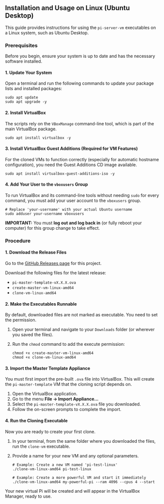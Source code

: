 ## Installation and Usage on Linux (Ubuntu Desktop)

This guide provides instructions for using the `pi-server-vm` executables on a Linux system, such as Ubuntu Desktop.

### Prerequisites

Before you begin, ensure your system is up to date and has the necessary software installed.

#### 1. Update Your System

Open a terminal and run the following commands to update your package lists and installed packages:

    sudo apt update
    sudo apt upgrade -y

#### 2. Install VirtualBox

The scripts rely on the `VBoxManage` command-line tool, which is part of the main VirtualBox package.

    sudo apt install virtualbox -y

#### 3. Install VirtualBox Guest Additions (Required for VM Features)

For the cloned VMs to function correctly (especially for automatic hostname configuration), you need the Guest Additions CD image available.

    sudo apt install virtualbox-guest-additions-iso -y

#### 4. Add Your User to the `vboxusers` Group

To run VirtualBox and its command-line tools without needing `sudo` for every command, you must add your user account to the `vboxusers` group.

    # Replace 'your-username' with your actual Ubuntu username
    sudo adduser your-username vboxusers

**IMPORTANT:** You must **log out and log back in** (or fully reboot your computer) for this group change to take effect.

### Procedure

#### 1. Download the Release Files

Go to the [GitHub Releases page](https://github.com/HenkVanHoek/pi-server-vm/releases/latest) for this project.

Download the following files for the latest release:
-   `pi-master-template-vX.X.X.ova`
-   `create-master-vm-linux-amd64`
-   `clone-vm-linux-amd64`

#### 2. Make the Executables Runnable

By default, downloaded files are not marked as executable. You need to set the permission.

1.  Open your terminal and navigate to your `Downloads` folder (or wherever you saved the files).
2.  Run the `chmod` command to add the execute permission:

        chmod +x create-master-vm-linux-amd64
        chmod +x clone-vm-linux-amd64

#### 3. Import the Master Template Appliance

You must first import the pre-built `.ova` file into VirtualBox. This will create the `pi-master-template` VM that the cloning script depends on.

1.  Open the VirtualBox application.
2.  Go to the menu **File -> Import Appliance...**
3.  Select the `pi-master-template-vX.X.X.ova` file you downloaded.
4.  Follow the on-screen prompts to complete the import.

#### 4. Run the Cloning Executable

Now you are ready to create your first clone.

1.  In your terminal, from the same folder where you downloaded the files, run the `clone-vm` executable.
2.  Provide a name for your new VM and any optional parameters.

        # Example: Create a new VM named 'pi-test-linux'
        ./clone-vm-linux-amd64 pi-test-linux

        # Example: Create a more powerful VM and start it immediately
        ./clone-vm-linux-amd64 my-powerful-pi --ram 4096 --cpus 4 --start

Your new virtual Pi will be created and will appear in the VirtualBox Manager, ready to use.
